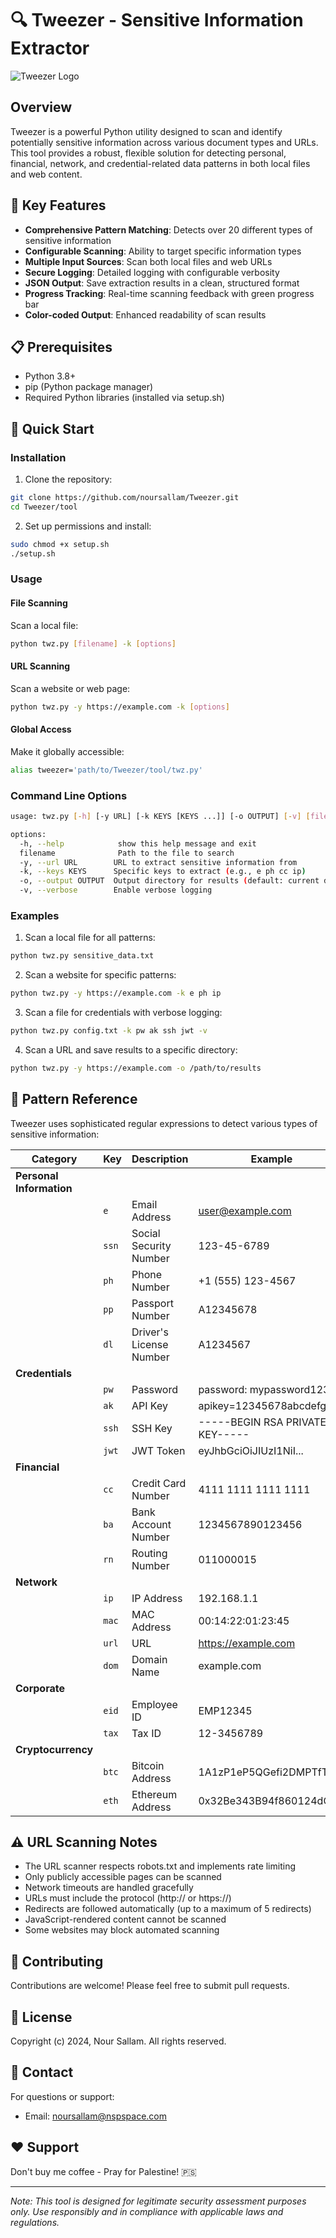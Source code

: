 # 🔍 Tweezer - Sensitive Information Extractor

![Tweezer Logo](tweezer.png)

## Overview
Tweezer is a powerful Python utility designed to scan and identify potentially sensitive information across various document types and URLs. This tool provides a robust, flexible solution for detecting personal, financial, network, and credential-related data patterns in both local files and web content.

## 🌟 Key Features
- **Comprehensive Pattern Matching**: Detects over 20 different types of sensitive information
- **Configurable Scanning**: Ability to target specific information types
- **Multiple Input Sources**: Scan both local files and web URLs
- **Secure Logging**: Detailed logging with configurable verbosity
- **JSON Output**: Save extraction results in a clean, structured format
- **Progress Tracking**: Real-time scanning feedback with green progress bar
- **Color-coded Output**: Enhanced readability of scan results

## 📋 Prerequisites
- Python 3.8+
- pip (Python package manager)
- Required Python libraries (installed via setup.sh)

## 🚀 Quick Start

### Installation
1. Clone the repository:
```bash
git clone https://github.com/noursallam/Tweezer.git
cd Tweezer/tool
```

2. Set up permissions and install:
```bash
sudo chmod +x setup.sh
./setup.sh
```

### Usage

#### File Scanning
Scan a local file:
```bash
python twz.py [filename] -k [options]
```

#### URL Scanning
Scan a website or web page:
```bash
python twz.py -y https://example.com -k [options]
```

#### Global Access
Make it globally accessible:
```bash
alias tweezer='path/to/Tweezer/tool/twz.py'
```

### Command Line Options
```bash
usage: twz.py [-h] [-y URL] [-k KEYS [KEYS ...]] [-o OUTPUT] [-v] [filename]

options:
  -h, --help            show this help message and exit
  filename              Path to the file to search
  -y, --url URL        URL to extract sensitive information from
  -k, --keys KEYS      Specific keys to extract (e.g., e ph cc ip)
  -o, --output OUTPUT  Output directory for results (default: current directory)
  -v, --verbose        Enable verbose logging
```

### Examples
1. Scan a local file for all patterns:
```bash
python twz.py sensitive_data.txt
```

2. Scan a website for specific patterns:
```bash
python twz.py -y https://example.com -k e ph ip
```

3. Scan a file for credentials with verbose logging:
```bash
python twz.py config.txt -k pw ak ssh jwt -v
```

4. Scan a URL and save results to a specific directory:
```bash
python twz.py -y https://example.com -o /path/to/results
```

## 📖 Pattern Reference

Tweezer uses sophisticated regular expressions to detect various types of sensitive information:

| Category | Key | Description | Example |
|----------|-----|-------------|----------|
| **Personal Information** |
| | `e` | Email Address | user@example.com |
| | `ssn` | Social Security Number | 123-45-6789 |
| | `ph` | Phone Number | +1 (555) 123-4567 |
| | `pp` | Passport Number | A12345678 |
| | `dl` | Driver's License Number | A1234567 |
| **Credentials** |
| | `pw` | Password | password: mypassword123 |
| | `ak` | API Key | apikey=12345678abcdefgh |
| | `ssh` | SSH Key | -----BEGIN RSA PRIVATE KEY----- |
| | `jwt` | JWT Token | eyJhbGciOiJIUzI1NiI... |
| **Financial** |
| | `cc` | Credit Card Number | 4111 1111 1111 1111 |
| | `ba` | Bank Account Number | 1234567890123456 |
| | `rn` | Routing Number | 011000015 |
| **Network** |
| | `ip` | IP Address | 192.168.1.1 |
| | `mac` | MAC Address | 00:14:22:01:23:45 |
| | `url` | URL | https://example.com |
| | `dom` | Domain Name | example.com |
| **Corporate** |
| | `eid` | Employee ID | EMP12345 |
| | `tax` | Tax ID | 12-3456789 |
| **Cryptocurrency** |
| | `btc` | Bitcoin Address | 1A1zP1eP5QGefi2DMPTfTL... |
| | `eth` | Ethereum Address | 0x32Be343B94f860124dC4... |

## ⚠️ URL Scanning Notes
- The URL scanner respects robots.txt and implements rate limiting
- Only publicly accessible pages can be scanned
- Network timeouts are handled gracefully
- URLs must include the protocol (http:// or https://)
- Redirects are followed automatically (up to a maximum of 5 redirects)
- JavaScript-rendered content cannot be scanned
- Some websites may block automated scanning

## 🤝 Contributing
Contributions are welcome! Please feel free to submit pull requests.

## 📝 License
Copyright (c) 2024, Nour Sallam. All rights reserved.

## 📧 Contact
For questions or support:
- Email: noursallam@nspspace.com

## ❤️ Support
Don't buy me coffee - Pray for Palestine! 🇵🇸

---
*Note: This tool is designed for legitimate security assessment purposes only. Use responsibly and in compliance with applicable laws and regulations.*